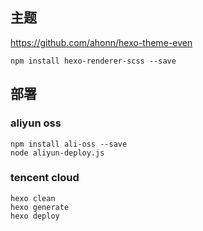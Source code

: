 
## 主题
https://github.com/ahonn/hexo-theme-even
```
npm install hexo-renderer-scss --save
```

## 部署

### aliyun oss
```
npm install ali-oss --save
node aliyun-deploy.js
```

### tencent cloud
```
hexo clean
hexo generate
hexo deploy
```
